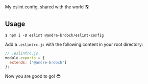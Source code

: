 My eslint config, shared with the world 🌎

## Usage

`$ npm i -D eslint @andre-brdoch/eslint-config`

Add a `.eslintrc.js` with the following content in your root directory:

```js
// .eslintrc.js
module.exports = {
  extends: ["@andre-brdoch"]
};
```

Now you are good to go! 😎
